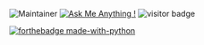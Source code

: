 ![Maintainer](https://img.shields.io/badge/maintainer-Tomas-blue)
[![Ask Me Anything !](https://img.shields.io/badge/Ask%20me-anything-1abc9c.svg)](https://GitHub.com/Tomas201513/ama)
![visitor badge](https://visitor-badge.glitch.me/badge?page_id=jwenjian.visitor-badge)



[![forthebadge made-with-python](http://ForTheBadge.com/images/badges/made-with-python.svg)](https://www.python.org/)
